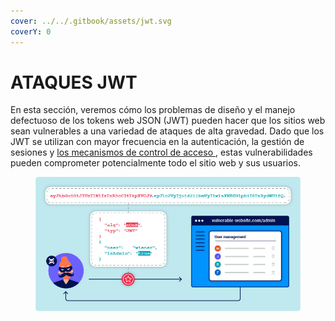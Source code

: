 ```yaml
---
cover: ../../.gitbook/assets/jwt.svg
coverY: 0
---
```


# ATAQUES JWT

En esta sección, veremos cómo los problemas de diseño y el manejo defectuoso de los tokens web JSON (JWT) pueden hacer que los sitios web sean vulnerables a una variedad de ataques de alta gravedad. Dado que los JWT se utilizan con mayor frecuencia en la autenticación, la gestión de sesiones y [los mecanismos de control de acceso ](https://portswigger.net/web-security/access-control), estas vulnerabilidades pueden comprometer potencialmente todo el sitio web y sus usuarios.

<figure><img src="../../.gitbook/assets/jwt-infographic.jpg" alt=""><figcaption></figcaption></figure>

### <mark style="color:orange;"></mark>
